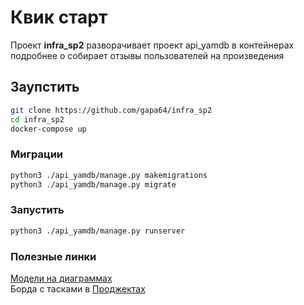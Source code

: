 # Квик старт

Проект **infra_sp2** разворачивает проект api_yamdb в контейнерах
подробнее о 
собирает отзывы пользователей на произведения

## Заупстить

```bash
git clone https://github.com/gapa64/infra_sp2
cd infra_sp2
docker-compose up
```

### Миграции
```bash
python3 ./api_yamdb/manage.py makemigrations
python3 ./api_yamdb/manage.py migrate
```

### Запустить
```bash
python3 ./api_yamdb/manage.py runserver
```



### Полезные линки
[Модели на диаграммах](https://drive.google.com/file/d/1T9OHj-UAWXTzzAm7cWSml5KN8PDwlQUf/view?usp=sharing)  
Борда с тасками в [Проджектах](https://github.com/AlexPunches/api_yamdb/projects/2)

